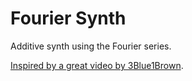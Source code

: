 # Fourier Synth
Additive synth using the Fourier series.

[Inspired by a great video by 3Blue1Brown](https://www.youtube.com/watch?v=r6sGWTCMz2k).
